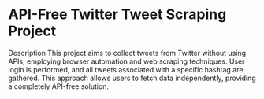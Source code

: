 # API-Free Twitter Tweet Scraping Project
Description
This project aims to collect tweets from Twitter without using APIs, employing browser automation and web scraping techniques. User login is performed, and all tweets associated with a specific hashtag are gathered. This approach allows users to fetch data independently, providing a completely API-free solution.
